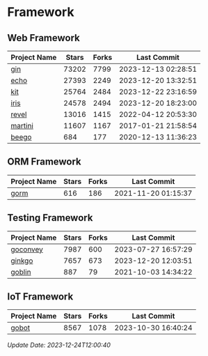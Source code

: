 # Framework

## Web Framework
| Project Name | Stars | Forks | Last Commit |
| ------------ | ----- | ----- | ----------- |
| [gin](https://github.com/gin-gonic/gin) | 73202 | 7799 | 2023-12-13 02:28:51 |
| [echo](https://github.com/labstack/echo) | 27393 | 2249 | 2023-12-20 13:32:51 |
| [kit](https://github.com/go-kit/kit) | 25764 | 2484 | 2023-12-22 23:16:59 |
| [iris](https://github.com/kataras/iris) | 24578 | 2494 | 2023-12-20 18:23:00 |
| [revel](https://github.com/revel/revel) | 13016 | 1415 | 2022-04-12 20:53:30 |
| [martini](https://github.com/go-martini/martini) | 11607 | 1167 | 2017-01-21 21:58:54 |
| [beego](https://github.com/astaxie/beego) | 684 | 177 | 2020-12-13 11:36:23 |

## ORM Framework
| Project Name | Stars | Forks | Last Commit |
| ------------ | ----- | ----- | ----------- |
| [gorm](https://github.com/jinzhu/gorm) | 616 | 186 | 2021-11-20 01:15:37 |

## Testing Framework
| Project Name | Stars | Forks | Last Commit |
| ------------ | ----- | ----- | ----------- |
| [goconvey](https://github.com/smartystreets/goconvey) | 7987 | 600 | 2023-07-27 16:57:29 |
| [ginkgo](https://github.com/onsi/ginkgo) | 7657 | 673 | 2023-12-20 12:03:51 |
| [goblin](https://github.com/franela/goblin) | 887 | 79 | 2021-10-03 14:34:22 |

## IoT Framework
| Project Name | Stars | Forks | Last Commit |
| ------------ | ----- | ----- | ----------- |
| [gobot](https://github.com/hybridgroup/gobot) | 8567 | 1078 | 2023-10-30 16:40:24 |

*Update Date: 2023-12-24T12:00:40*